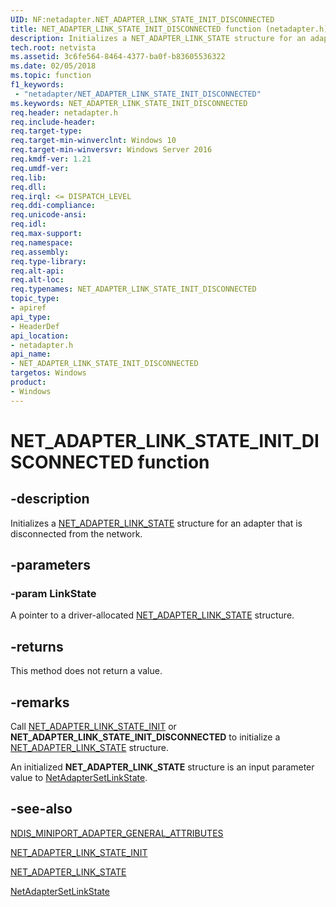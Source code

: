 ```yaml
---
UID: NF:netadapter.NET_ADAPTER_LINK_STATE_INIT_DISCONNECTED
title: NET_ADAPTER_LINK_STATE_INIT_DISCONNECTED function (netadapter.h)
description: Initializes a NET_ADAPTER_LINK_STATE structure for an adapter that is disconnected from the network.
tech.root: netvista
ms.assetid: 3c6fe564-8464-4377-ba0f-b83605536322
ms.date: 02/05/2018
ms.topic: function
f1_keywords:
 - "netadapter/NET_ADAPTER_LINK_STATE_INIT_DISCONNECTED"
ms.keywords: NET_ADAPTER_LINK_STATE_INIT_DISCONNECTED
req.header: netadapter.h
req.include-header:
req.target-type:
req.target-min-winverclnt: Windows 10
req.target-min-winversvr: Windows Server 2016
req.kmdf-ver: 1.21
req.umdf-ver:
req.lib:
req.dll:
req.irql: <= DISPATCH_LEVEL
req.ddi-compliance:
req.unicode-ansi:
req.idl:
req.max-support:
req.namespace:
req.assembly:
req.type-library: 
req.alt-api:
req.alt-loc:
req.typenames: NET_ADAPTER_LINK_STATE_INIT_DISCONNECTED
topic_type: 
- apiref
api_type: 
- HeaderDef
api_location:
- netadapter.h
api_name: 
- NET_ADAPTER_LINK_STATE_INIT_DISCONNECTED
targetos: Windows
product:
- Windows
---
```


# NET_ADAPTER_LINK_STATE_INIT_DISCONNECTED function


## -description



Initializes a [NET_ADAPTER_LINK_STATE](ns-netadapter-_net_adapter_link_state.md) structure for an adapter that is disconnected from the network.

## -parameters

### -param LinkState
A pointer to a driver-allocated [NET_ADAPTER_LINK_STATE](ns-netadapter-_net_adapter_link_state.md) structure.

## -returns
This method does not return a value.

## -remarks

Call [NET_ADAPTER_LINK_STATE_INIT](nf-netadapter-net_adapter_link_state_init.md) or **NET_ADAPTER_LINK_STATE_INIT_DISCONNECTED** to initialize a [NET_ADAPTER_LINK_STATE](ns-netadapter-_net_adapter_link_state.md) structure.

An initialized **NET_ADAPTER_LINK_STATE** structure is an input parameter value to [NetAdapterSetLinkState](nf-netadapter-netadaptersetlinkstate.md).



## -see-also

[NDIS_MINIPORT_ADAPTER_GENERAL_ATTRIBUTES](../ndis/ns-ndis-_ndis_miniport_adapter_attributes.md)

[NET_ADAPTER_LINK_STATE_INIT](nf-netadapter-net_adapter_link_state_init.md)

[NET_ADAPTER_LINK_STATE](ns-netadapter-_net_adapter_link_state.md)

[NetAdapterSetLinkState](nf-netadapter-netadaptersetlinkstate.md)
